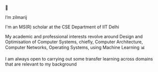  👋 
 
I’m zilmarij

I'm an MS(R) scholar at the CSE Department of IIT Delhi

My academic and professional interests revolve around Design and Optimisation of Computer Systems, chiefly, Computer Architecture, Computer Networks, Operating Systems, using Machine Learning :bar_chart:

I am always open to carrying out some transfer learning across domains that are relevant to my background 

<!---
zilmarij/zilmarij is a ✨ special ✨ repository because its `README.md` (this file) appears on your GitHub profile.
You can click the Preview link to take a look at your changes.
--->
